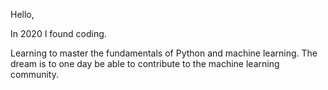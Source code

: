 Hello, 

In 2020 I found coding.

Learning to master the fundamentals of Python and machine learning.
The dream is to one day be able to contribute to the machine learning community.

<!---
Robinborg/Robinborg is a ✨ special ✨ repository because its `README.md` (this file) appears on your GitHub profile.
You can click the Preview link to take a look at your changes.
--->

